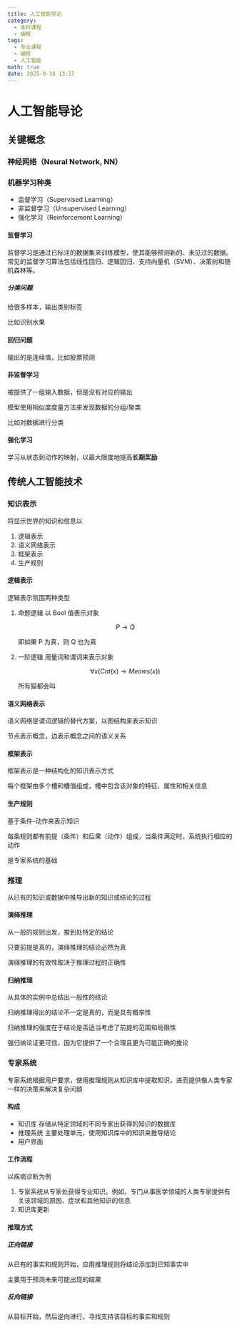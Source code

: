 ```yaml
---
title: 人工智能导论
category:
  - 本科课程
  - 编程
tags:
  - 专业课程
  - 编程
  - 人工智能
math: true
date: 2025-9-18 13:17
---
```


# 人工智能导论

## 关键概念

### 神经网络（Neural Network, NN）

### 机器学习种类

- 监督学习（Supervised Learning）
- 非监督学习（Unsupervised Learning）
- 强化学习（Reinforcement Learning）

#### 监督学习

监督学习是通过已标注的数据集来训练模型，使其能够预测新的、未见过的数据。常见的监督学习算法包括线性回归、逻辑回归、支持向量机（SVM）、决策树和随机森林等。

##### 分类问题

给很多样本，输出类别标签

比如识别水果

#### 回归问题

输出的是连续值，比如股票预测

#### 非监督学习

被提供了一组输入数据，但是没有对应的输出

模型使用相似度度量方法来发现数据的分组/聚类

比如对数据进行分类

#### 强化学习

学习从状态到动作的映射，以最大限度地提高**长期奖励**

## 传统人工智能技术

### 知识表示

将显示世界的知识和信息以

1. 逻辑表示
2. 语义网络表示
3. 框架表示
4. 生产规则

#### 逻辑表示

逻辑表示氛围两种类型

1. 命题逻辑
   以 Bool 值表示对象

   $$
   P\rightarrow Q
   $$

   即如果 P 为真，则 Q 也为真

2. 一阶逻辑
   用量词和谓词来表示对象

   $$
   \forall x(Cat(x) \rightarrow Meows(x))
   $$

   所有猫都会叫

#### 语义网络表示

语义网络是谓词逻辑的替代方案，以图结构来表示知识

节点表示概念，边表示概念之间的语义关系

#### 框架表示

框架表示是一种结构化的知识表示方式

每个框架由多个槽和槽值组成，槽中包含该对象的特征、属性和相关信息

#### 生产规则

基于条件-动作来表示知识

每条规则都有前提（条件）和后果（动作）组成，当条件满足时，系统执行相应的动作

是专家系统的基础

### 推理

从已有的知识或数据中推导出新的知识或结论的过程

#### 演绎推理

从一般的规则出发，推到处特定的结论

只要前提是真的，演绎推理的结论必然为真

演绎推理的有效性取决于推理过程的正确性

#### 归纳推理

从具体的实例中总结出一般性的结论

归纳推理得出的结论不一定是真的，而是具有概率性

归纳推理的强度在于结论是否适当考虑了前提的范围和局限性

强归纳论证更可信，因为它提供了一个合理且更为可能正确的推论

### 专家系统

专家系统根据用户要求，使用推理规则从知识库中提取知识，进而提供像人类专家一样的决策来解决复杂问题

#### 构成

- 知识库
  存储从特定领域的不同专家出获得的知识的数据库
- 推理系统
  主要处理单元，使用知识库中的知识来推导结论
- 用户界面

#### 工作流程

以疾病诊断为例

1. 专家系统从专家处获得专业知识。例如，专门从事医学领域的人类专家提供有关该领域的原因、症状和其他知识的信息
2. 知识库更新

#### 推理方式

##### 正向链接

从已有的事实和规则开始，应用推理规则将结论添加到已知事实中

主要用于预测未来可能出现的结果

##### 反向链接

从目标开始，然后逆向进行，寻找支持该目标的事实和规则
